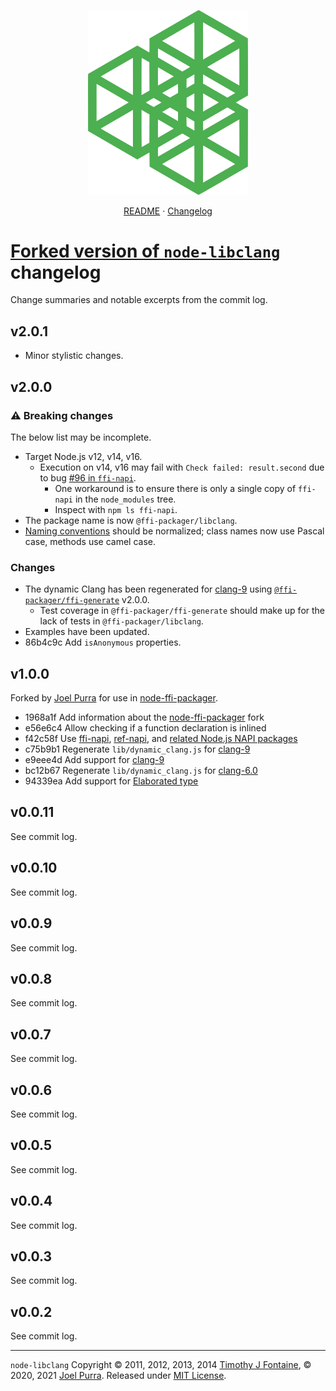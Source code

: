 <p align="center">
  <a href="https://github.com/node-ffi-packager"><img src="https://raw.githubusercontent.com/node-ffi-packager/resources/master/logotype/node-ffi-packager.svg?sanitize=true" alt="node-ffi-packager logotype, impossible cubes in green" width="256" border="0" /></a>
</p>

<p align="center">
  <a href="https://github.com/node-ffi-packager/node-libclang">README</a> &middot; <a href="./CHANGELOG.md">Changelog</a>
</p>

# [Forked version of `node-libclang`](https://github.com/node-ffi-packager/node-libclang) changelog

Change summaries and notable excerpts from the commit log.

## v2.0.1

- Minor stylistic changes.

## v2.0.0

### ⚠ Breaking changes

The below list may be incomplete.

- Target Node.js v12, v14, v16.
  - Execution on v14, v16 may fail with `Check failed: result.second` due to bug [#96 in `ffi-napi`](https://github.com/node-ffi-napi/node-ffi-napi/issues/96).
    - One workaround is to ensure there is only a single copy of `ffi-napi` in the `node_modules` tree.
    - Inspect with `npm ls ffi-napi`.
- The package name is now `@ffi-packager/libclang`.
- [Naming conventions](<https://en.wikipedia.org/wiki/Naming_convention_(programming)#Examples_of_multiple-word_identifier_formats>) should be normalized; class names now use Pascal case, methods use camel case.

### Changes

- The dynamic Clang has been regenerated for [clang-9](https://clang.llvm.org/) using [`@ffi-packager/ffi-generate`](https://github.com/node-ffi-packager/node-ffi-generate) v2.0.0.
  - Test coverage in `@ffi-packager/ffi-generate` should make up for the lack of tests in `@ffi-packager/libclang`.
- Examples have been updated.
- 86b4c9c Add `isAnonymous` properties.

## v1.0.0

Forked by [Joel Purra](https://joelpurra.com/) for use in [node-ffi-packager](https://github.com/node-ffi-packager).

- 1968a1f Add information about the [node-ffi-packager](https://github.com/node-ffi-packager) fork
- e56e6c4 Allow checking if a function declaration is inlined
- f42c58f Use [ffi-napi](https://github.com/node-ffi-napi/node-ffi-napi), [ref-napi](https://github.com/node-ffi-napi/ref-napi), and [related Node.js NAPI packages](https://github.com/node-ffi-napi)
- c75b9b1 Regenerate `lib/dynamic_clang.js` for [clang-9](https://clang.llvm.org/)
- e9eee4d Add support for [clang-9](https://clang.llvm.org/)
- bc12b67 Regenerate `lib/dynamic_clang.js` for [clang-6.0](https://clang.llvm.org/)
- 94339ea Add support for [Elaborated type](https://clang.llvm.org/doxygen/classclang_1_1ElaboratedType.html)

## v0.0.11

See commit log.

## v0.0.10

See commit log.

## v0.0.9

See commit log.

## v0.0.8

See commit log.

## v0.0.7

See commit log.

## v0.0.6

See commit log.

## v0.0.5

See commit log.

## v0.0.4

See commit log.

## v0.0.3

See commit log.

## v0.0.2

See commit log.

---

`node-libclang` Copyright &copy; 2011, 2012, 2013, 2014 [Timothy J Fontaine](https://github.com/tjfontaine), &copy; 2020, 2021 [Joel Purra](https://joelpurra.com/). Released under [MIT License](https://opensource.org/licenses/MIT).
